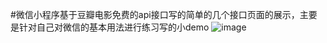 #微信小程序基于豆瓣电影免费的api接口写的简单的几个接口页面的展示，主要是针对自己对微信的基本用法进行练习写的小demo
 ![image](https://github.com/hanruiying/wx/blob/master/images/avater.jpg)
